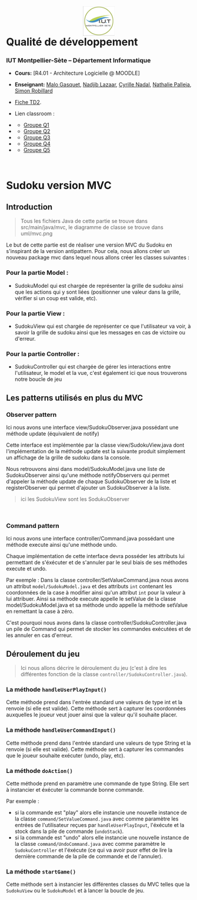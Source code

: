 # <img src="iut.png" width="17%" style="margin:auto;display:block;"/> Qualité de développement 
### IUT Montpellier-Sète – Département Informatique
* **Cours:** [R4.01 - Architecture Logicielle @ MOODLE]
* **Enseignant:** [Malo Gasquet](mailto:malo.gasquet@umontpellier.fr),  [Nadjib Lazaar](mailto:nadjib.lazaar@umontpellier.fr), [Cyrille Nadal](mailto:cyrille.nadal@umontpellier.fr), [Nathalie Palleja](mailto:nathalie.palleja@umontpellier.fr),   [Simon Robillard](mailto:simon.robillard@umontpellier.fr)
* [Fiche TD2](TD2.pdf).

* Lien classroom :
* * [Groupe Q1](https://classroom.github.com/a/3ATFA48z)
* * [Groupe Q2](https://classroom.github.com/a/2ZTKm82j)
* * [Groupe Q3](https://classroom.github.com/a/iwbz6d2c)
* * [Groupe Q4](https://classroom.github.com/a/CDz-brBo)
* * [Groupe Q5](https://classroom.github.com/a/lHLMDeZx)

&nbsp;

# Sudoku version MVC

## Introduction
> Tous les fichiers Java de cette partie se trouve dans src/main/java/mvc, le diagramme de classe se trouve dans uml/mvc.png

Le but de cette partie est de réaliser une version MVC du Sudoku en s'inspirant de la version antipattern. Pour cela, nous allons créer un nouveau package mvc dans lequel nous allons créer les classes suivantes :
### Pour la partie Model :
* SudokuModel qui est chargée de représenter la grille de sudoku ainsi que les actions qui y sont liées (positionner une valeur dans la grille, vérifier si un coup est valide, etc).
### Pour la partie View :
* SudokuView qui est chargée de représenter ce que l'utilisateur va voir, à savoir la grille de sudoku ainsi que les messages en cas de victoire ou d'erreur.
### Pour la partie Controller :
* SudokuController qui est chargée de gérer les interactions entre l'utilisateur, le model et la vue, c'est également ici que nous trouverons notre boucle de jeu

## Les patterns utilisés en plus du MVC
### Observer pattern
Ici nous avons une interface view/SudokuObserver.java possédant une méthode update (équivalent de notify)
&nbsp;

Cette interface est implémentée par la classe view/SudokuView.java dont l'implémentation de la méthode update est la suivante produit simplement un affichage de la grille de sudoku dans la console.
&nbsp;

Nous retrouvons ainsi dans model/SudokuModel.java une liste de SudokuObserver ainsi qu'une méthode notifyObservers qui permet d'appeler la méthode update de chaque SudokuObserver de la liste et registerObserver qui permet d'ajouter un SudokuObserver à la liste.
> ici les SudokuView sont les SodukuObserver

&nbsp;
### Command pattern
Ici nous avons une interface controller/Command.java possédant une méthode execute ainsi qu'une méthode undo.

Chaque implémentation de cette interface devra posséder les attributs lui permettant de s'éxécuter et de s'annuler par le seul biais de ses méthodes execute et undo.

Par exemple : Dans la classe controller/SetValueCommand.java nous avons un attribut ```model/SudokuModel.java``` et des attributs ```int``` contenant les coordonnées de la case à modifier ainsi qu'un attribut ```int``` pour la valeur à lui attribuer. Ainsi sa méthode execute appelle le setValue de la classe model/SudokuModel.java et sa méthode undo appelle la méthode setValue en remettant la case à zéro.

C'est pourquoi nous avons dans la classe controller/SudokuController.java un pile de Command qui permet de stocker les commandes exécutées et de les annuler en cas d'erreur.

## Déroulement du jeu

> Ici nous allons décrire le déroulement du jeu (c'est à dire les différentes fonction de la classe ```controller/SudokuController.java```).

### La méthode ```handleUserPlayInput()```

Cette méthode prend dans l'entrée standard une valeurs de type int et la renvoie (si elle est valide). Cette méthode sert à capturer les coordonnées auxquelles le joueur veut jouer ainsi que la valeur qu'il souhaite placer.

### La méthode ```handleUserCommandInput()```

Cette méthode prend dans l'entrée standard une valeurs de type String et la renvoie (si elle est valide). Cette méthode sert à capturer les commandes que le joueur souhaite exécuter (undo, play, etc).

### La méthode ```doAction()```

Cette méthode prend en paramètre une commande de type String. Elle sert à instancier et éxécuter la commande bonne commande. 

Par exemple :
* si la commande est "play" alors elle instancie une nouvelle instance de la classe ```command/SetValueCommand.java``` avec comme paramètre les entrées de l'utilisateur reçues par ```handleUserPlayInput```, l'éxécute et la stock dans la pile de commande (```undoStack```).
* si la commande est "undo" alors elle instancie une nouvelle instance de la classe ```command/UndoCommand.java``` avec comme paramètre le ```SudokuController``` et l'éxécute (ce qui va avoir puor effet de lire la dernière commande de la pile de commande et de l'annuler).

### La méthode ```startGame()```

Cette méthode sert à instancier les différentes classes du MVC telles que la ```SudokuView``` ou le ```SudokuModel``` et à lancer la boucle de jeu.